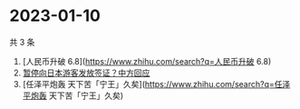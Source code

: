 # 2023-01-10

共 3 条

<!-- BEGIN ZHIHUSEARCH -->
<!-- 最后更新时间 Tue Jan 10 2023 18:21:41 GMT+0800 (China Standard Time) -->
1. [人民币升破 6.8](https://www.zhihu.com/search?q=人民币升破 6.8)
1. [暂停向日本游客发放签证？中方回应](https://www.zhihu.com/search?q=暂停向日本游客发放签证？中方回应)
1. [任泽平炮轰 天下苦「宁王」久矣](https://www.zhihu.com/search?q=任泽平炮轰 天下苦「宁王」久矣)
<!-- END ZHIHUSEARCH -->
